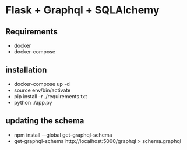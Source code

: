# Flask + Graphql + SQLAlchemy


## Requirements

- docker
- docker-compose

## installation

- docker-compose up -d
- source env/bin/activate 
- pip install -r ./requirements.txt
- python ./app.py 


## updating the schema

- npm install --global get-graphql-schema
- get-graphql-schema http://localhost:5000/graphql > schema.graphql